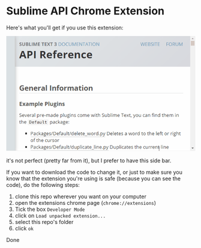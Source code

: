 # Sublime API Chrome Extension

Here's what you'll get if you use this extension:

![demo](demo.gif)

it's not perfect (pretty far from it), but I prefer to have this side bar.

If you want to download the code to change it, or just to make sure you know that the extension you're using is safe (because you can see the code), do the following steps:

1. clone this repo wherever you want on your computer
2. open the extensions chrome page (`chrome://extensions`)
3. Tick the box `Developer Mode`
4. click on `Load unpacked extension...`
5. select this repo's folder
6. click `ok`

Done
